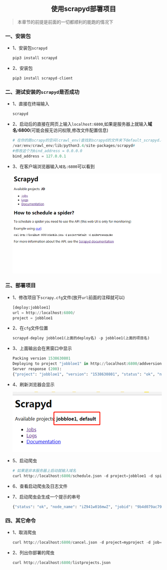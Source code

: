 ## <center>使用scrapyd部署项目</center>

> 本章节的前提是前面的一切都顺利的能跑的情况下

### 一、安装包

* 1、安装包`scrapyd`

    ```py
    pip3 install scrapyd
    ```

* 2、安装包

    ```py
    pip3 install scrapyd-client
    ```

### 二、测试安装的`scrapyd`是否成功

* 1、直接在终端输入

    ```py
    scrapyd
    ```
* 2、启动后的直接在网页上输入`localhost:6800`,如果是服务器上就输入**域名:6800**(可能会报无访问权限,修改文件配置信息)

    ```py
    # 在你的跑scrapy的空间(crawl_env)查找到scrapyd的文件夹下default_scrapyd.conf
    /var/env/crawl_env/lib/python3.4/site-packages/scrapyd#
    #修改这个为bind_address = 0.0.0.0
    bind_address = 127.0.0.1
    ```

* 3、在客户端浏览器输入`域名:6800`可以看到

    ![部署](./source/images/scrayd.bmp)

### 三、部署项目

* 1、修改项目下`scrapy.cfg`文件(放开`url`前面的注释就可以)

    ```py
    [deploy:jobbloe1]
    url = http://localhost:6800/
    project = jobbloe1
    ```

* 2、在`cfg`文件位置

    ```py
    scrapyd-deploy jobbloe1(上面的deploy名) -p jobbloe1(上面的项目名)
    ```

* 3、上面输出会在黑窗口中显示

    ```py
    Packing version 1538630801
    Deploying to project "jobbloe1" in http://localhost:6800/addversion.json
    Server response (200):
    {"project": "jobbloe1", "version": "1538630801", "status": "ok", "node_name": "iZ941w016mwZ", "spiders": 1}

    ```

* 4、刷新浏览器会显示

    ![部署](./source/images/项目部署.png)

* 5、启动爬虫

    ```py
    # 如果是非本服务器上启动就输入域名
    curl http://localhost:6800/schedule.json -d project=jobbloe1 -d spider=jobbloe1
    ```

* 6、查看启动爬虫及日志文件
* 7、启动爬虫会生成一个提示的串号

    ```py
    {"status": "ok", "node_name": "iZ941w016mwZ", "jobid": "9b4d079ac79611e8b96600163e0004a4"}
    ```


### 四、其它命令

* 1、取消爬虫

    ```py
    curl http://localhost:6800/cancel.json -d project=myproject -d job=jobid
    ```

* 2、列出你部署的爬虫

    ```py
    curl http://localhost:6800/listprojects.json
    ```
